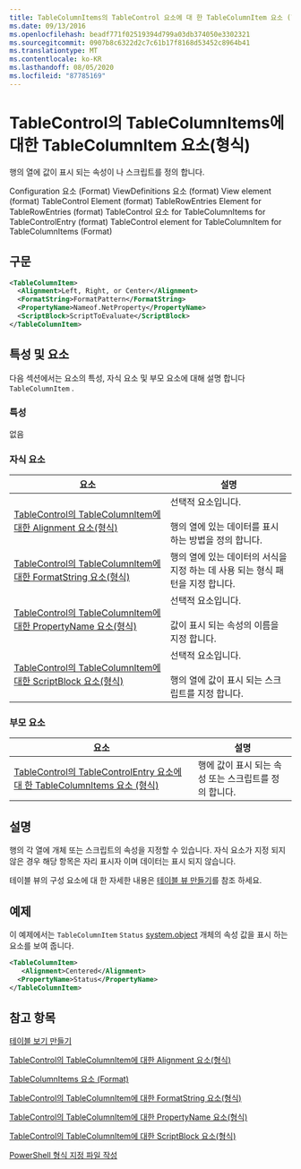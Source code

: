 ```yaml
---
title: TableColumnItems의 TableControl 요소에 대 한 TableColumnItem 요소 (형식) | Microsoft Docs
ms.date: 09/13/2016
ms.openlocfilehash: beadf771f02519394d799a03db374050e3302321
ms.sourcegitcommit: 0907b8c6322d2c7c61b17f8168d53452c8964b41
ms.translationtype: MT
ms.contentlocale: ko-KR
ms.lasthandoff: 08/05/2020
ms.locfileid: "87785169"
---
```

# <a name="tablecolumnitem-element-for-tablecolumnitems-for-tablecontrol-format"></a>TableControl의 TableColumnItems에 대한 TableColumnItem 요소(형식)

행의 열에 값이 표시 되는 속성이 나 스크립트를 정의 합니다.

Configuration 요소 (Format) ViewDefinitions 요소 (format) View element (format) TableControl Element (format) TableRowEntries Element for TableRowEntries (format) TableControl 요소 for TableColumnItems for TableControlEntry (format) TableControl element for TableColumnItem for TableColumnItems (Format)

## <a name="syntax"></a>구문

```xml
<TableColumnItem>
  <Alignment>Left, Right, or Center</Alignment>
  <FormatString>FormatPattern</FormatString>
  <PropertyName>Nameof.NetProperty</PropertyName>
  <ScriptBlock>ScriptToEvaluate</ScriptBlock>
</TableColumnItem>
```

## <a name="attributes-and-elements"></a>특성 및 요소

다음 섹션에서는 요소의 특성, 자식 요소 및 부모 요소에 대해 설명 합니다 `TableColumnItem` .

### <a name="attributes"></a>특성

없음

### <a name="child-elements"></a>자식 요소

|요소|설명|
|-------------|-----------------|
|[TableControl의 TableColumnItem에 대한 Alignment 요소(형식)](./alignment-element-for-tablecolumnitem-for-tablecontrol-format.md)|선택적 요소입니다.<br /><br /> 행의 열에 있는 데이터를 표시 하는 방법을 정의 합니다.|
|[TableControl의 TableColumnItem에 대한 FormatString 요소(형식)](./formatstring-element-for-tablecolumnitem-for-tablecontrol-format.md)|행의 열에 있는 데이터의 서식을 지정 하는 데 사용 되는 형식 패턴을 지정 합니다.|
|[TableControl의 TableColumnItem에 대한 PropertyName 요소(형식)](./propertyname-element-for-tablecolumnitem-for-tablecontrol-format.md)|선택적 요소입니다.<br /><br /> 값이 표시 되는 속성의 이름을 지정 합니다.|
|[TableControl의 TableColumnItem에 대한 ScriptBlock 요소(형식)](./scriptblock-element-for-tablecolumnitem-for-tablecontrol-format.md)|선택적 요소입니다.<br /><br /> 행의 열에 값이 표시 되는 스크립트를 지정 합니다.|

### <a name="parent-elements"></a>부모 요소

|요소|설명|
|-------------|-----------------|
|[TableControl의 TableControlEntry 요소에 대 한 TableColumnItems 요소 (형식)](./tablecolumnitems-element-for-tablerowentry-for-tablecontrol-format.md)|행에 값이 표시 되는 속성 또는 스크립트를 정의 합니다.|

## <a name="remarks"></a>설명

행의 각 열에 개체 또는 스크립트의 속성을 지정할 수 있습니다. 자식 요소가 지정 되지 않은 경우 해당 항목은 자리 표시자 이며 데이터는 표시 되지 않습니다.

테이블 뷰의 구성 요소에 대 한 자세한 내용은 [테이블 뷰 만들기](./creating-a-table-view.md)를 참조 하세요.

## <a name="example"></a>예제

이 예제에서는 `TableColumnItem` `Status` [system.object](/dotnet/api/System.Diagnostics.Process) 개체의 속성 값을 표시 하는 요소를 보여 줍니다.

```xml
<TableColumnItem>
   <Alignment>Centered</Alignment>
  <PropertyName>Status</PropertyName>
</TableColumnItem>

```

## <a name="see-also"></a>참고 항목

[테이블 보기 만들기](./creating-a-table-view.md)

[TableControl의 TableColumnItem에 대한 Alignment 요소(형식)](./alignment-element-for-tablecolumnitem-for-tablecontrol-format.md)

[TableColumnItems 요소 (Format)](./tablecolumnitems-element-for-tablerowentry-for-tablecontrol-format.md)

[TableControl의 TableColumnItem에 대한 FormatString 요소(형식)](./formatstring-element-for-tablecolumnitem-for-tablecontrol-format.md)

[TableControl의 TableColumnItem에 대한 PropertyName 요소(형식)](./propertyname-element-for-tablecolumnitem-for-tablecontrol-format.md)

[TableControl의 TableColumnItem에 대한 ScriptBlock 요소(형식)](./scriptblock-element-for-tablecolumnitem-for-tablecontrol-format.md)

[PowerShell 형식 지정 파일 작성](./writing-a-powershell-formatting-file.md)
